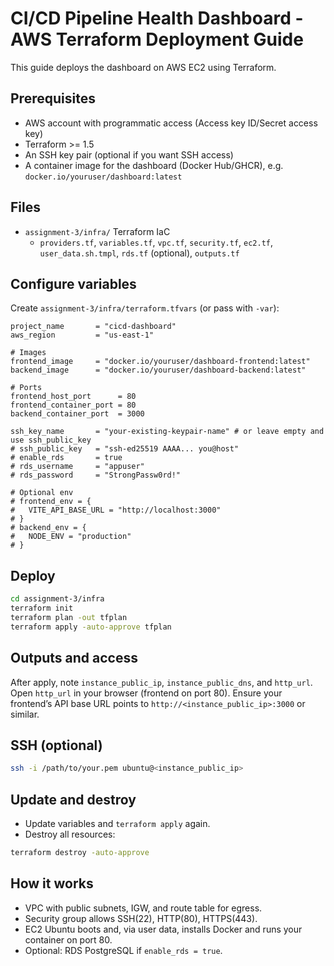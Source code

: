 # CI/CD Pipeline Health Dashboard - AWS Terraform Deployment Guide

This guide deploys the dashboard on AWS EC2 using Terraform.

## Prerequisites
- AWS account with programmatic access (Access key ID/Secret access key)
- Terraform >= 1.5
- An SSH key pair (optional if you want SSH access)
- A container image for the dashboard (Docker Hub/GHCR), e.g. `docker.io/youruser/dashboard:latest`

## Files
- `assignment-3/infra/` Terraform IaC
  - `providers.tf`, `variables.tf`, `vpc.tf`, `security.tf`, `ec2.tf`, `user_data.sh.tmpl`, `rds.tf` (optional), `outputs.tf`

## Configure variables
Create `assignment-3/infra/terraform.tfvars` (or pass with `-var`):
```hcl
project_name       = "cicd-dashboard"
aws_region         = "us-east-1"

# Images
frontend_image     = "docker.io/youruser/dashboard-frontend:latest"
backend_image      = "docker.io/youruser/dashboard-backend:latest"

# Ports
frontend_host_port      = 80
frontend_container_port = 80
backend_container_port  = 3000

ssh_key_name       = "your-existing-keypair-name" # or leave empty and use ssh_public_key
# ssh_public_key   = "ssh-ed25519 AAAA... you@host"
# enable_rds       = true
# rds_username     = "appuser"
# rds_password     = "StrongPassw0rd!"

# Optional env
# frontend_env = {
#   VITE_API_BASE_URL = "http://localhost:3000"
# }
# backend_env = {
#   NODE_ENV = "production"
# }
```

## Deploy
```bash
cd assignment-3/infra
terraform init
terraform plan -out tfplan
terraform apply -auto-approve tfplan
```

## Outputs and access
After apply, note `instance_public_ip`, `instance_public_dns`, and `http_url`.
Open `http_url` in your browser (frontend on port 80). Ensure your frontend’s API base URL points to `http://<instance_public_ip>:3000` or similar.

## SSH (optional)
```bash
ssh -i /path/to/your.pem ubuntu@<instance_public_ip>
```

## Update and destroy
- Update variables and `terraform apply` again.
- Destroy all resources:
```bash
terraform destroy -auto-approve
```

## How it works
- VPC with public subnets, IGW, and route table for egress.
- Security group allows SSH(22), HTTP(80), HTTPS(443).
- EC2 Ubuntu boots and, via user data, installs Docker and runs your container on port 80.
- Optional: RDS PostgreSQL if `enable_rds = true`.
